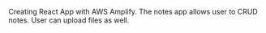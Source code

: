 Creating React App with AWS Amplify.
The notes app allows user to CRUD notes.
User can upload files as well.
